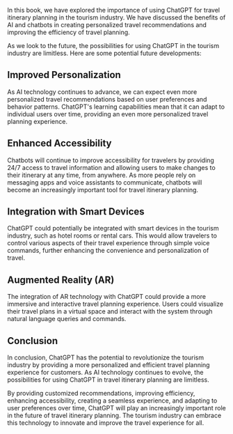 
In this book, we have explored the importance of using ChatGPT for travel itinerary planning in the tourism industry. We have discussed the benefits of AI and chatbots in creating personalized travel recommendations and improving the efficiency of travel planning.

As we look to the future, the possibilities for using ChatGPT in the tourism industry are limitless. Here are some potential future developments:

Improved Personalization
------------------------

As AI technology continues to advance, we can expect even more personalized travel recommendations based on user preferences and behavior patterns. ChatGPT's learning capabilities mean that it can adapt to individual users over time, providing an even more personalized travel planning experience.

Enhanced Accessibility
----------------------

Chatbots will continue to improve accessibility for travelers by providing 24/7 access to travel information and allowing users to make changes to their itinerary at any time, from anywhere. As more people rely on messaging apps and voice assistants to communicate, chatbots will become an increasingly important tool for travel itinerary planning.

Integration with Smart Devices
------------------------------

ChatGPT could potentially be integrated with smart devices in the tourism industry, such as hotel rooms or rental cars. This would allow travelers to control various aspects of their travel experience through simple voice commands, further enhancing the convenience and personalization of travel.

Augmented Reality (AR)
----------------------

The integration of AR technology with ChatGPT could provide a more immersive and interactive travel planning experience. Users could visualize their travel plans in a virtual space and interact with the system through natural language queries and commands.

Conclusion
----------

In conclusion, ChatGPT has the potential to revolutionize the tourism industry by providing a more personalized and efficient travel planning experience for customers. As AI technology continues to evolve, the possibilities for using ChatGPT in travel itinerary planning are limitless.

By providing customized recommendations, improving efficiency, enhancing accessibility, creating a seamless experience, and adapting to user preferences over time, ChatGPT will play an increasingly important role in the future of travel itinerary planning. The tourism industry can embrace this technology to innovate and improve the travel experience for all.
